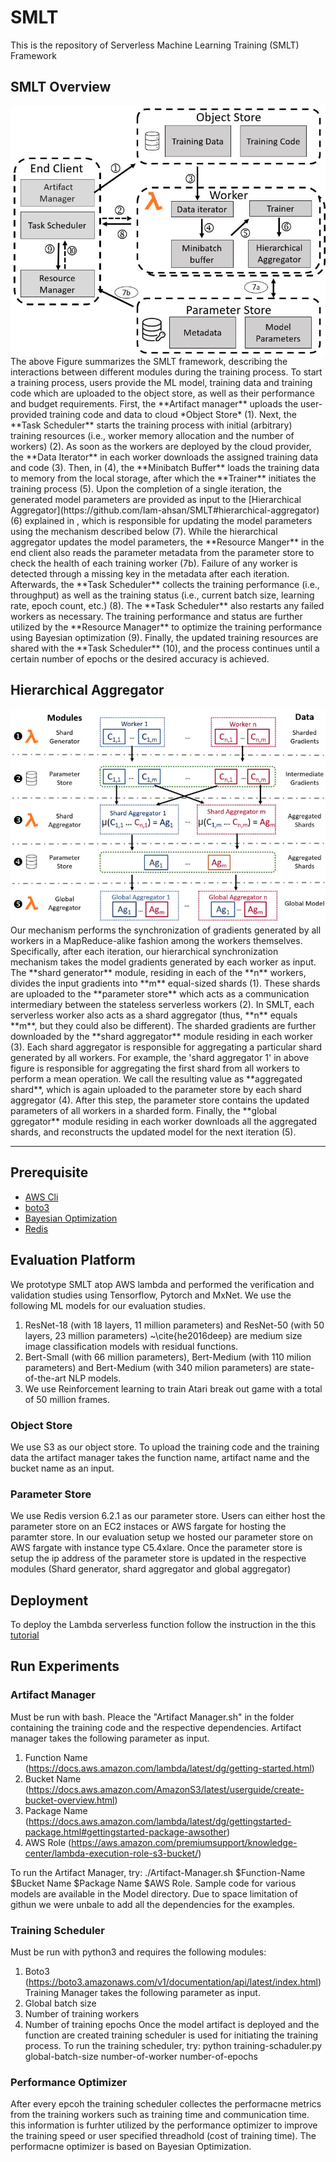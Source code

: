 # SMLT 


This is the repository of Serverless Machine Learning Training (SMLT) Framework

## SMLT Overview
<img align="center" src=https://github.com/Iam-ahsan/SMLT/blob/main/overview.png>
The above Figure summarizes the SMLT framework, describing the interactions between different modules during the training process. To start a training process, users provide the ML model, training data and training code which are uploaded to the object store, as well as their performance and budget requirements. First, the **Artifact manager** uploads the user-provided training code and data to cloud *Object Store* (1). Next, the **Task Scheduler** starts the training process with initial (arbitrary) training resources (i.e., worker memory allocation and the number of workers) (2). As soon as the workers are deployed by the cloud provider, the **Data Iterator** in each worker  downloads the assigned training data and code (3). Then, in (4), the **Minibatch Buffer** loads the training data to memory from the local storage, after which the **Trainer** initiates the  training process (5). Upon the completion of a single iteration,  the generated model parameters are provided as input to the [Hierarchical Aggregator](https://github.com/Iam-ahsan/SMLT#hierarchical-aggregator) (6)  explained in , which is responsible for updating the model parameters using the mechanism described below (7). While the hierarchical aggregator updates the model parameters, the **Resource Manger** in the end client also reads the parameter metadata from the parameter store to check the health of each training worker (7b). Failure of any worker is detected through a missing key in the metadata after each iteration. Afterwards, the **Task Scheduler** collects the training performance (i.e., throughput) as well as the training status (i.e., current batch size, learning rate, epoch count, etc.) (8). The **Task Scheduler** also restarts any failed workers as necessary. The training performance and status are further utilized by the **Resource Manager** to optimize the training performance using Bayesian optimization (9). Finally, the updated training resources are shared with the **Task Scheduler** (10), and the process continues until a certain number of epochs or the desired accuracy is achieved.

## Hierarchical Aggregator 
<img aligh=center src=https://github.com/Iam-ahsan/SMLT/blob/main/Shard%20Aggregator.png>
Our mechanism performs the synchronization of gradients generated by all workers in a MapReduce-alike fashion among the workers themselves. Specifically, after each iteration, our hierarchical synchronization mechanism takes the model gradients generated by each worker as input.  The **shard generator** module,  residing in each of the **n** workers, divides the input gradients into **m** equal-sized shards (1). These shards are uploaded to the **parameter store**  which acts as a communication intermediary between the stateless serverless workers (2). 
In SMLT, each serverless worker also acts as a shard aggregator (thus, **n** equals **m**, but they could also be different).
The sharded gradients are further downloaded by the **shard aggregator** module  residing in each worker (3).  Each shard aggregator is responsible for aggregating a particular shard generated by all workers. For example, the 'shard aggregator 1' in above figure is responsible for aggregating the first shard from all workers to perform a mean operation. We call the resulting value as **aggregated shard**, which is again uploaded to the parameter store  by each shard aggregator (4). After this step, the parameter store contains the updated parameters of all workers in a sharded form. Finally, the **global ggregator** module residing in each worker downloads all the aggregated shards, and reconstructs the updated model for the next iteration (5).

---
## Prerequisite
- [AWS  Cli](https://aws.amazon.com/cli/)
- [boto3](https://boto3.amazonaws.com/v1/documentation/api/latest/index.html)
- [Bayesian Optimization](https://github.com/fmfn/BayesianOptimization)
- [Redis](https://pypi.org/project/redis-server/)

## Evaluation Platform
 We prototype SMLT atop AWS lambda and performed the verification and validation studies using Tensorflow, Pytorch and MxNet. We use the following ML models for our evaluation studies. 
  1. ResNet-18 (with 18 layers, 11 million parameters) and ResNet-50 (with 50 layers, 23 million parameters) ~\cite{he2016deep} are medium size image classification models with residual functions.
  2. Bert-Small (with 66 million parameters), Bert-Medium (with 110 milion parameters) and Bert-Medium (with 340 milion parameters) are state-of-the-art NLP models.
  3. We use Reinforcement learning to train Atari break out game with a total of 50 million frames.
### Object Store
 We use S3 as our object store. To upload the training code and the training data the artifact manager takes the function name, artifact name and the bucket name as an input. 
 ### Parameter Store
 We use Redis version 6.2.1 as our parameter store. Users can either host the parameter store on an EC2 instaces or AWS fargate for hosting the paramter store. In our evaluation setup we hosted our parameter store on AWS fargate with instance type C5.4xlare. Once the parameter store is setup the ip address of the parameter store is updated in the respective modules (Shard generator, shard aggregator and global aggregator)
 ## Deployment
 To deploy the Lambda serverless function follow the instruction in the this [tutorial](https://docs.aws.amazon.com/lambda/latest/dg/gettingstarted-package.html#gettingstarted-package-awsother)
 
 ## Run Experiments
 ### Artifact Manager
 Must be run with bash. Pleace the "Artifact Manager.sh" in the folder containing the training code and the respective dependencies. Artifact manager takes the following parameter as input.
   1. Function Name (https://docs.aws.amazon.com/lambda/latest/dg/getting-started.html)
   2. Bucket Name (https://docs.aws.amazon.com/AmazonS3/latest/userguide/create-bucket-overview.html)
   3. Package Name (https://docs.aws.amazon.com/lambda/latest/dg/gettingstarted-package.html#gettingstarted-package-awsother)
   4. AWS Role (https://aws.amazon.com/premiumsupport/knowledge-center/lambda-execution-role-s3-bucket/)
 
 To run the Artifact Manager, try: ./Artifact-Manager.sh $Function-Name $Bucket Name $Package Name $AWS Role. Sample code for various models are available in the Model directory. Due to space limitation of githun we were unbale to add all the dependencies for the examples.
 ### Training Scheduler
 Must be run with python3 and requires the following modules:
  1. Boto3 (https://boto3.amazonaws.com/v1/documentation/api/latest/index.html)
 Training Manager takes the following parameter as input.
  1. Global batch size
  2. Number of training workers
  3. Number of training epochs
  Once the model artifact is deployed and the function are created training scheduler is used for initiating the training process. 
  To run the training scheduler, try: python training-schaduler.py global-batch-size number-of-worker number-of-epochs
  
 ### Performance Optimizer
After every epcoh the training scheduler collectes the performacne metrics from the training workers such as training time and communication time. this information is furhter utilized by the performance optimizer to improve the training speed or user specified threadhold (cost of training time). The performacne optimizer is based on Bayesian Optimization.
